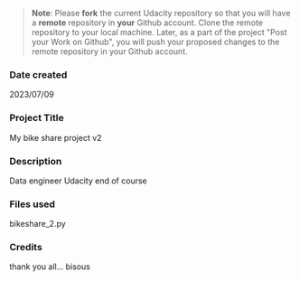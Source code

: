 >**Note**: Please **fork** the current Udacity repository so that you will have a **remote** repository in **your** Github account. Clone the remote repository to your local machine. Later, as a part of the project "Post your Work on Github", you will push your proposed changes to the remote repository in your Github account.

### Date created
2023/07/09 

### Project Title
My bike share project v2

### Description
Data engineer Udacity end of course

### Files used
bikeshare_2.py

### Credits
thank you all... bisous

